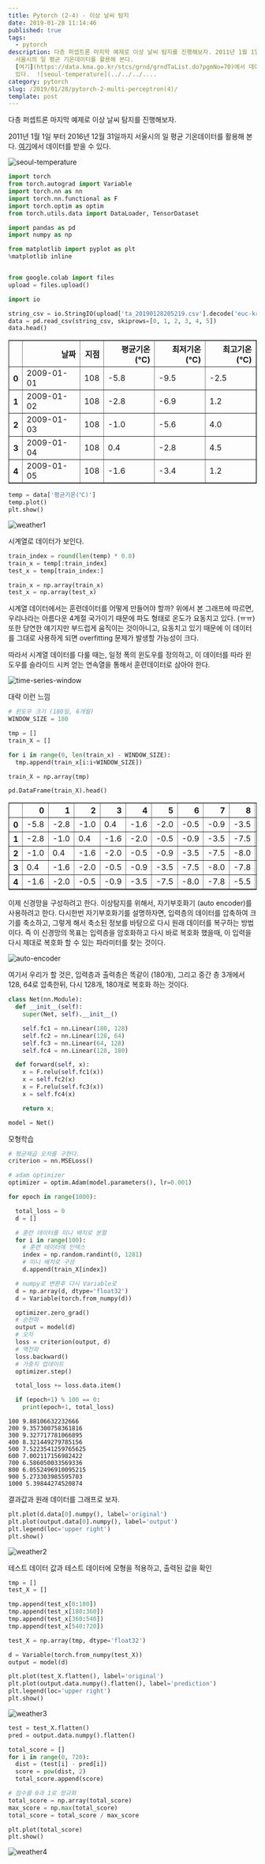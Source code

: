 ```yaml
---
title: Pytorch (2-4) - 이상 날씨 탐지
date: 2019-01-28 11:14:46
published: true
tags:
  - pytorch
description: 다층 퍼셉트론 마지막 예제로 이상 날씨 탐지를 진행해보자. 2011년 1월 1일 부터 2016년 12월 31일까지
  서울시의 일 평균 기온데이터를 활용해 본다.
  [여기](https://data.kma.go.kr/stcs/grnd/grndTaList.do?pgmNo=70)에서 데이터를 받을 수
  있다.  ![seoul-temperature](../../../....
category: pytorch
slug: /2019/01/28/pytorch-2-multi-perceptron(4)/
template: post
---
```

다층 퍼셉트론 마지막 예제로 이상 날씨 탐지를 진행해보자.

2011년 1월 1일 부터 2016년 12월 31일까지 서울시의 일 평균 기온데이터를 활용해 본다. [여기](https://data.kma.go.kr/stcs/grnd/grndTaList.do?pgmNo=70)에서 데이터를 받을 수 있다.

![seoul-temperature](../images/seoul-temperature.png)

```python
import torch
from torch.autograd import Variable
import torch.nn as nn
import torch.nn.functional as F
import torch.optim as optim
from torch.utils.data import DataLoader, TensorDataset

import pandas as pd
import numpy as np

from matplotlib import pyplot as plt
%matplotlib inline


from google.colab import files
upload = files.upload()

import io

string_csv = io.StringIO(upload['ta_20190128205219.csv'].decode('euc-kr'))
data = pd.read_csv(string_csv, skiprows=[0, 1, 2, 3, 4, 5])
data.head()
```

<div class="table-responsive">
<table border="1" class="dataframe">
  <thead>
    <tr style="text-align: right;">
      <th></th>
      <th>날짜</th>
      <th>지점</th>
      <th>평균기온(℃)</th>
      <th>최저기온(℃)</th>
      <th>최고기온(℃)</th>
    </tr>
  </thead>
  <tbody>
    <tr>
      <th>0</th>
      <td>2009-01-01</td>
      <td>108</td>
      <td>-5.8</td>
      <td>-9.5</td>
      <td>-2.5</td>
    </tr>
    <tr>
      <th>1</th>
      <td>2009-01-02</td>
      <td>108</td>
      <td>-2.8</td>
      <td>-6.9</td>
      <td>1.2</td>
    </tr>
    <tr>
      <th>2</th>
      <td>2009-01-03</td>
      <td>108</td>
      <td>-1.0</td>
      <td>-5.6</td>
      <td>4.0</td>
    </tr>
    <tr>
      <th>3</th>
      <td>2009-01-04</td>
      <td>108</td>
      <td>0.4</td>
      <td>-2.8</td>
      <td>4.5</td>
    </tr>
    <tr>
      <th>4</th>
      <td>2009-01-05</td>
      <td>108</td>
      <td>-1.6</td>
      <td>-3.4</td>
      <td>1.2</td>
    </tr>
  </tbody>
</table>
</div>

```python
temp = data['평균기온(℃)']
temp.plot()
plt.show()
```

![weather1](../images/weather1.png)

시계열로 데이터가 보인다.

```python
train_index = round(len(temp) * 0.8)
train_x = temp[:train_index]
test_x = temp[train_index:]

train_x = np.array(train_x)
test_x = np.array(test_x)
```

시계열 데이터에서는 훈련데이터를 어떻게 만들어야 할까? 위에서 본 그래프에 따르면, 우리나라는 아름다운 4계절 국가이기 때문에 파도 형태로 온도가 요동치고 있다. (ㅠㅠ) 또한 당연한 얘기지만 부드럽게 움직이는 것이아니고, 요동치고 있기 때문에 이 데이터를 그대로 사용하게 되면 overfitting 문제가 발생할 가능성이 크다.

따라서 시계열 데이터를 다룰 때는, 일정 폭의 윈도우를 정의하고, 이 데이터를 따라 윈도우를 슬라이드 시켜 얻는 연속열을 통해서 훈련데이터로 삼아야 한다.

![time-series-window](https://scaleoutsoftware.github.io/TimeWindowingDotNet../../../images/sliding.jpg)

대략 이런 느낌

```python
# 윈도우 크기 (180일, 6개월)
WINDOW_SIZE = 180

tmp = []
train_X = []

for i in range(0, len(train_x) - WINDOW_SIZE):
  tmp.append(train_x[i:i+WINDOW_SIZE])

train_X = np.array(tmp)

pd.DataFrame(train_X).head()
```

<div class="table-responsive">
<table border="1" class="dataframe">
  <thead>
    <tr style="text-align: right;">
      <th></th>
      <th>0</th>
      <th>1</th>
      <th>2</th>
      <th>3</th>
      <th>4</th>
      <th>5</th>
      <th>6</th>
      <th>7</th>
      <th>8</th>
      <th>9</th>
      <th>...</th>
      <th>170</th>
      <th>171</th>
      <th>172</th>
      <th>173</th>
      <th>174</th>
      <th>175</th>
      <th>176</th>
      <th>177</th>
      <th>178</th>
      <th>179</th>
    </tr>
  </thead>
  <tbody>
    <tr>
      <th>0</th>
      <td>-5.8</td>
      <td>-2.8</td>
      <td>-1.0</td>
      <td>0.4</td>
      <td>-1.6</td>
      <td>-2.0</td>
      <td>-0.5</td>
      <td>-0.9</td>
      <td>-3.5</td>
      <td>-7.5</td>
      <td>...</td>
      <td>22.7</td>
      <td>25.1</td>
      <td>23.0</td>
      <td>23.4</td>
      <td>24.5</td>
      <td>24.8</td>
      <td>24.4</td>
      <td>26.1</td>
      <td>26.0</td>
      <td>26.1</td>
    </tr>
    <tr>
      <th>1</th>
      <td>-2.8</td>
      <td>-1.0</td>
      <td>0.4</td>
      <td>-1.6</td>
      <td>-2.0</td>
      <td>-0.5</td>
      <td>-0.9</td>
      <td>-3.5</td>
      <td>-7.5</td>
      <td>-8.0</td>
      <td>...</td>
      <td>25.1</td>
      <td>23.0</td>
      <td>23.4</td>
      <td>24.5</td>
      <td>24.8</td>
      <td>24.4</td>
      <td>26.1</td>
      <td>26.0</td>
      <td>26.1</td>
      <td>24.4</td>
    </tr>
    <tr>
      <th>2</th>
      <td>-1.0</td>
      <td>0.4</td>
      <td>-1.6</td>
      <td>-2.0</td>
      <td>-0.5</td>
      <td>-0.9</td>
      <td>-3.5</td>
      <td>-7.5</td>
      <td>-8.0</td>
      <td>-7.8</td>
      <td>...</td>
      <td>23.0</td>
      <td>23.4</td>
      <td>24.5</td>
      <td>24.8</td>
      <td>24.4</td>
      <td>26.1</td>
      <td>26.0</td>
      <td>26.1</td>
      <td>24.4</td>
      <td>23.5</td>
    </tr>
    <tr>
      <th>3</th>
      <td>0.4</td>
      <td>-1.6</td>
      <td>-2.0</td>
      <td>-0.5</td>
      <td>-0.9</td>
      <td>-3.5</td>
      <td>-7.5</td>
      <td>-8.0</td>
      <td>-7.8</td>
      <td>-5.5</td>
      <td>...</td>
      <td>23.4</td>
      <td>24.5</td>
      <td>24.8</td>
      <td>24.4</td>
      <td>26.1</td>
      <td>26.0</td>
      <td>26.1</td>
      <td>24.4</td>
      <td>23.5</td>
      <td>20.7</td>
    </tr>
    <tr>
      <th>4</th>
      <td>-1.6</td>
      <td>-2.0</td>
      <td>-0.5</td>
      <td>-0.9</td>
      <td>-3.5</td>
      <td>-7.5</td>
      <td>-8.0</td>
      <td>-7.8</td>
      <td>-5.5</td>
      <td>-6.6</td>
      <td>...</td>
      <td>24.5</td>
      <td>24.8</td>
      <td>24.4</td>
      <td>26.1</td>
      <td>26.0</td>
      <td>26.1</td>
      <td>24.4</td>
      <td>23.5</td>
      <td>20.7</td>
      <td>22.5</td>
    </tr>
  </tbody>
</table>
</div>

이제 신경망을 구성하려고 한다. 이상탐지를 위해서, 자기부호화기 (auto encoder)를 사용하려고 한다. 다시한번 자기부호화기를 설명하자면, 입력층의 데이터를 압축하여 크기를 축소하고, 그렇게 해서 축소된 정보를 바탕으로 다시 원래 데이터를 복구하는 방법이다. 즉 이 신경망의 목표는 입력층을 암호화하고 다시 바로 복호화 했을때, 이 입력을 다시 제대로 복호화 할 수 있는 파라미터를 찾는 것이다.

![auto-encoder](https://cdn-images-1.medium.com/max/1600/1*44eDEuZBEsmG_TCAKRI3Kw@2x.png)

여기서 우리가 할 것은, 입력층과 출력층은 똑같이 (180개), 그리고 중간 층 3개에서 128, 64로 압축한뒤, 다시 128개, 180개로 복호화 하는 것이다.

```python
class Net(nn.Module):
  def __init__(self):
    super(Net, self).__init__()

    self.fc1 = nn.Linear(180, 128)
    self.fc2 = nn.Linear(128, 64)
    self.fc3 = nn.Linear(64, 128)
    self.fc4 = nn.Linear(128, 180)

  def forward(self, x):
    x = F.relu(self.fc1(x))
    x = self.fc2(x)
    x = F.relu(self.fc3(x))
    x = self.fc4(x)

    return x;

model = Net()
```

모형학습

```python
# 평균제곱 오차를 구한다.
criterion = nn.MSELoss()

# adam optimizer
optimizer = optim.Adam(model.parameters(), lr=0.001)

for epoch in range(1000):

  total_loss = 0
  d = []

  # 훈련 데이터를 미니 배치로 분할
  for i in range(100):
    # 훈련 데이터에 인덱스
    index = np.random.randint(0, 1281)
    # 미니 배치로 구성
    d.append(train_X[index])

  # numpy로 변환후 다시 Variable로
  d = np.array(d, dtype='float32')
  d = Variable(torch.from_numpy(d))

  optimizer.zero_grad()
  # 순전파
  output = model(d)
  # 오차
  loss = criterion(output, d)
  # 역전파
  loss.backward()
  # 가중치 업데이트
  optimizer.step()

  total_loss += loss.data.item()

  if (epoch+1) % 100 == 0:
    print(epoch+1, total_loss)
```

```
100 9.88106632232666
200 9.357300758361816
300 9.327717781066895
400 8.321449279785156
500 7.5223541259765625
600 7.002117156982422
700 6.586050033569336
800 6.0552496910095215
900 5.273303985595703
1000 5.39844274520874
```

결과값과 원래 데이터를 그래프로 보자.

```python
plt.plot(d.data[0].numpy(), label='original')
plt.plot(output.data[0].numpy(), label='output')
plt.legend(loc='upper right')
plt.show()
```

![weather2](../images/weather2.png)

테스트 데이터 값과 테스트 데이터에 모형을 적용하고, 출력된 값을 확인

```python
tmp = []
test_X = []

tmp.append(test_x[0:180])
tmp.append(test_x[180:360])
tmp.append(test_x[360:540])
tmp.append(test_x[540:720])

test_X = np.array(tmp, dtype='float32')

d = Variable(torch.from_numpy(test_X))
output = model(d)

plt.plot(test_X.flatten(), label='original')
plt.plot(output.data.numpy().flatten(), label='prediction')
plt.legend(loc='upper right')
plt.show()
```

![weather3](../images/weather3.png)

```python
test = test_X.flatten()
pred = output.data.numpy().flatten()

total_score = []
for i in range(0, 720):
  dist = (test[i] - pred[i])
  score = pow(dist, 2)
  total_score.append(score)

# 점수를 0과 1로 정규화
total_score = np.array(total_score)
max_score = np.max(total_score)
total_score = total_score / max_score

plt.plot(total_score)
plt.show()
```

![weather4](../images/weather4.png)
